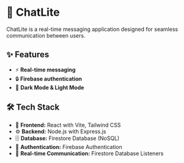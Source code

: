 # 🚀 ChatLite

ChatLite is a real-time messaging application designed for seamless communication between users.

## ✨ Features
- ⚡ **Real-time messaging**
- 🔒 **Firebase authentication**    
- 🌙 **Dark Mode & Light Mode**

## 🛠️ Tech Stack
- 🎨 **Frontend:** React with Vite, Tailwind CSS  
- ⚙️ **Backend:** Node.js with Express.js  
- 🗄️ **Database:** Firestore Database (NoSQL)  
- 🔑 **Authentication:** Firebase Authentication  
- 🔄 **Real-time Communication:** Firestore Database Listeners

